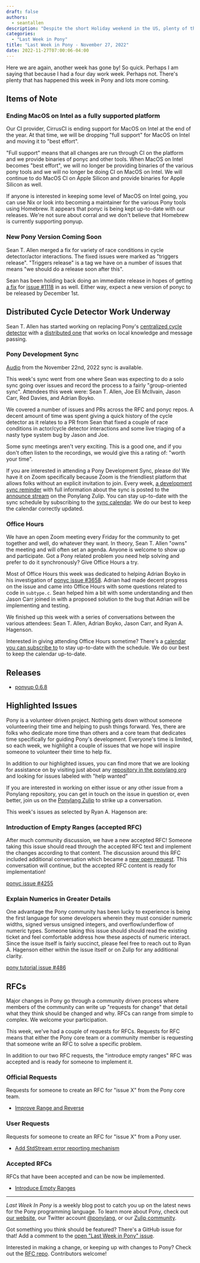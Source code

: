 ```yaml
---
draft: false
authors:
  - seantallen
description: "Despite the short Holiday weekend in the US, plenty of things happen in the land of Pony."
categories:
  - "Last Week in Pony"
title: "Last Week in Pony - November 27, 2022"
date: 2022-11-27T07:00:06-04:00
---
```


Here we are again, another week has gone by! So quick. Perhaps I am saying that because I had a four day work week. Perhaps not. There's plenty that has happened this week in Pony and lots more coming.

<!-- more -->

## Items of Note

### Ending MacOS on Intel as a fully supported platform

Our CI provider, CirrusCI is ending support for MacOS on Intel at the end of the year. At that time, we will be dropping "full support" for MacOS on Intel and moving it to "best effort".

"Full support" means that all changes are run through CI on the platform and we provide binaries of ponyc and other tools. When MacOS on Intel becomes "best effort", we will no longer be providing binaries of the various pony tools and we will no longer be doing CI on MacOS on Intel. We will continue to do MacOS CI on Apple Silicon and provide binaries for Apple Silicon as well.

If anyone is interested in keeping some level of MacOS on Intel going, you can use Nix or look into becoming a maintainer for the various Pony tools using Homebrew. It appears that ponyc is being kept up-to-date with our releases. We're not sure about corral and we don't believe that Homebrew is currently supporting ponyup.

### New Pony Version Coming Soon

Sean T. Allen merged a fix for variety of race conditions in cycle detector/actor interactions. The fixed issues were marked as "triggers release". "Triggers release" is a tag we have on a number of issues that means "we should do a release soon after this".

Sean has been holding back doing an immediate release in hopes of getting [a fix](https://github.com/ponylang/ponyc/pull/4256) for [issue #1118](https://github.com/ponylang/ponyc/issues/1118) in as well. Either way, expect a new version of ponyc to be released by December 1st.

## Distributed Cycle Detector Work Underway

Sean T. Allen has started working on replacing Pony's [centralized cycle detector](https://github.com/ponylang/ponyc/blob/main/src/libponyrt/gc/cycle.c) with a [distributed one](https://ponylang.zulipchat.com/#narrow/stream/190365-runtime/topic/new.20.22cycle.20detector.22) that works on local knowledge and message passing.

### Pony Development Sync

[Audio](https://vimeo.com/917343891) from the November 22nd, 2022 sync is available.

This week's sync went from one where Sean was expecting to do a solo sync going over issues and record the process to a fairly "group-oriented sync". Attendees this week were: Sean T. Allen, Joe Eli McIlvain, Jason Carr, Red Davies, and Adrian Boyko.

We covered a number of issues and PRs across the RFC and ponyc repos. A decent amount of time was spent giving a quick history of the cycle detector as it relates to a PR from Sean that fixed a couple of race conditions in actor/cycle detector interactions and some live triaging of a nasty type system bug by Jason and Joe.

Some sync meetings aren't very exciting. This is a good one, and if you don't often listen to the recordings, we would give this a rating of: "worth your time".

If you are interested in attending a Pony Development Sync, please do! We have it on Zoom specifically because Zoom is the friendliest platform that allows folks without an explicit invitation to join. Every week, [a development sync reminder](https://ponylang.zulipchat.com/#narrow/stream/189932-announce/topic/Sync.20Reminder) with full information about the sync is posted to the [announce stream](https://ponylang.zulipchat.com/#narrow/stream/189932-announce) on the Ponylang Zulip. You can stay up-to-date with the sync schedule by subscribing to the [sync calendar](https://calendar.google.com/calendar/ical/59jcru6f50mrpqbm7em4iclnkk%40group.calendar.google.com/public/basic.ics). We do our best to keep the calendar correctly updated.

### Office Hours

We have an open Zoom meeting every Friday for the community to get together and well, do whatever they want. In theory, Sean T. Allen "owns" the meeting and will often set an agenda. Anyone is welcome to show up and participate. Got a Pony related problem you need help solving and prefer to do it synchronously? Give Office Hours a try.

Most of Office Hours this week was dedicated to helping Adrian Boyko in his investigation of [ponyc issue #3658](https://github.com/ponylang/ponyc/issues/3658). Adrian had made decent progress on the issue and came into Office Hours with some questions related to code in `subtype.c`. Sean helped him a bit with some understanding and then Jason Carr joined in with a proposed solution to the bug that Adrian will be implementing and testing.

We finished up this week with a series of conversations between the various attendees: Sean T. Allen, Adrian Boyko, Jason Carr, and Ryan A. Hagenson.

Interested in giving attending Office Hours sometime? There's a [calendar you can subscribe to](https://calendar.google.com/calendar/ical/4465e68ae24131ae00461a40893f2637a2c9ac510e311a44ff78680e2f183ce3%40group.calendar.google.com/public/basic.ics) to stay up-to-date with the schedule. We do our best to keep the calendar up-to-date.

## Releases

- [ponyup 0.6.8](https://github.com/ponylang/ponyup/releases/tag/0.6.8)

## Highlighted Issues

Pony is a volunteer driven project. Nothing gets down without someone volunteering their time and helping to push things forward. Yes, there are folks who dedicate more time than others and a core team that dedicates time specifically for guiding Pony's development. Everyone's time is limited, so each week, we highlight a couple of issues that we hope will inspire someone to volunteer their time to help fix.

In addition to our highlighted issues, you can find more that we are looking for assistance on by visiting just about any [repository in the ponylang org](https://github.com/ponylang/) and looking for issues labeled with "help wanted"

If you are interested in working on either issue or any other issue from a Ponylang repository, you can get in touch on the issue in question or, even better, join us on the [Ponylang Zulip](https://ponylang.zulipchat.com/) to strike up a conversation.

This week's issues as selected by Ryan A. Hagenson are:

### Introduction of Empty Ranges (accepted RFC)

After much community discussion, we have a new accepted RFC! Someone taking this issue should read through the accepted RFC text and implement the changes according to that content. The discussion around this RFC included additional conversation which became a [new open request](https://github.com/ponylang/rfcs/issues/204). This conversation will continue, but the accepted RFC content is ready for implementation!

[ponyc issue #4255](https://github.com/ponylang/ponyc/issues/4255)

### Explain Numerics in Greater Details

One advantage the Pony community has been lucky to experience is being the first language for some developers wherein they must consider numeric widths, signed versus unsigned integers, and overflow/underflow of numeric types. Someone taking this issue should should read the existing ticket and feel comfortable address how these aspects of numeric interact. Since the issue itself is fairly succinct, please feel free to reach out to Ryan A. Hagenson either within the issue itself or on Zulip for any additional clarity.

[pony tutorial issue #486](https://github.com/ponylang/pony-tutorial/issues/486)

## RFCs

Major changes in Pony go through a community driven process where members of the community can write up "requests for change" that detail what they think should be changed and why. RFCs can range from simple to complex. We welcome your participation.

This week, we've had a couple of requests for RFCs. Requests for RFC means that either the Pony core team or a community member is requesting that someone write an RFC to solve a specific problem.

In addition to our two RFC requests, the "introduce empty ranges" RFC was accepted and is ready for someone to implement it.

### Official Requests

Requests for someone to create an RFC for "issue X" from the Pony core team.

- [Improve Range and Reverse](https://github.com/ponylang/rfcs/issues/204)

### User Requests

Requests for someone to create an RFC for "issue X" from a Pony user.

- [Add StdStream error reporting mechanism](https://github.com/ponylang/rfcs/issues/205)

### Accepted RFCs

RFCs that have been accepted and can be now be implemented.

- [Introduce Empty Ranges](https://github.com/ponylang/rfcs/pull/201)

---

_Last Week In Pony_ is a weekly blog post to catch you up on the latest news for the Pony programming language. To learn more about Pony, check out [our website](https://ponylang.io), our Twitter account [@ponylang](https://twitter.com/ponylang), or our [Zulip community](https://ponylang.zulipchat.com).

Got something you think should be featured? There's a GitHub issue for that! Add a comment to the [open "Last Week in Pony" issue](https://github.com/ponylang/ponylang.github.io/issues?q=is%3Aissue+is%3Aopen+label%3Alast-week-in-pony).

Interested in making a change, or keeping up with changes to Pony? Check out the [RFC repo](https://github.com/ponylang/rfcs). Contributors welcome!
